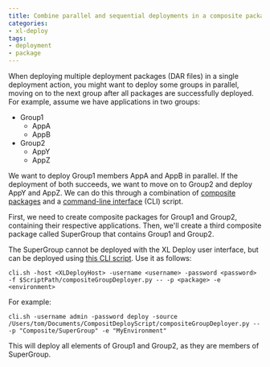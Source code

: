 ```yaml
---
title: Combine parallel and sequential deployments in a composite package
categories:
- xl-deploy
tags:
- deployment
- package
---
```


When deploying multiple deployment packages (DAR files) in a single deployment action, you might want to deploy some groups in parallel, moving on to the next group after all packages are successfully deployed. For example, assume we have applications in two groups:

* Group1
  * AppA
  * AppB
* Group2
  * AppY
  * AppZ

We want to deploy Group1 members AppA and AppB in parallel. If the deployment of both succeeds, we want to move on to Group2 and deploy AppY and AppZ. We can do this through a combination of [composite packages](http://docs.xebialabs.com/releases/latest/xl-deploy/referencemanual.html#composite-packages) and a [command-line interface](http://docs.xebialabs.com/releases/latest/xl-deploy/referencemanual.html#configuration-items-cis) (CLI) script.

First, we need to create composite packages for Group1 and Group2, containing their respective applications. Then, we'll create a third composite package called SuperGroup that contains Group1 and Group2.

The SuperGroup cannot be deployed with the XL Deploy user interface, but can be deployed using [this CLI script](/sample-scripts/compositeGroupDeployer.py). Use it as follows:

    cli.sh -host <XLDeployHost> -username <username> -password <password> -f $ScriptPath/compositeGroupDeployer.py -- -p <package> -e <environment>

For example:

    cli.sh -username admin -password deploy -source /Users/tom/Documents/CompositDeployScript/compositeGroupDeployer.py -- -p "Composite/SuperGroup" -e "MyEnvironment"

This will deploy all elements of Group1 and Group2, as they are members of SuperGroup.
